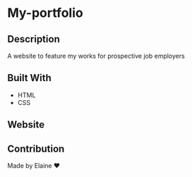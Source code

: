 # My-portfolio

## Description 
A website to feature my works for prospective job employers

## Built With
* HTML
* CSS

## Website

## Contribution 
Made by Elaine ❤️
